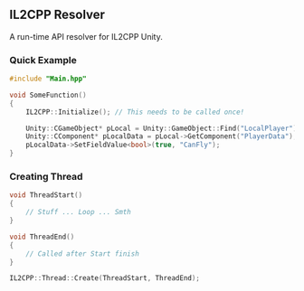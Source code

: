 ## IL2CPP Resolver
A run-time API resolver for IL2CPP Unity.

### Quick Example
```cpp
#include "Main.hpp"

void SomeFunction()
{
    IL2CPP::Initialize(); // This needs to be called once!

    Unity::CGameObject* pLocal = Unity::GameObject::Find("LocalPlayer");
    Unity::CComponent* pLocalData = pLocal->GetComponent("PlayerData");
    pLocalData->SetFieldValue<bool>(true, "CanFly");
}
```

### Creating Thread
```cpp
void ThreadStart()
{ 
    // Stuff ... Loop ... Smth
}

void ThreadEnd()
{
    // Called after Start finish
}

IL2CPP::Thread::Create(ThreadStart, ThreadEnd);
```